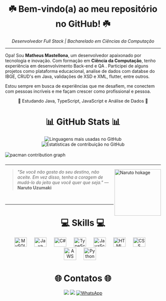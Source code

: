 ## <h1 align="center">☘️ Bem-vindo(a) ao meu repositório no GitHub! ☘️</h1>
<p align="center"><i>Desenvolvedor Full Stack | Bacharelado em Ciências da Computação</i></p>

---

Opa! Sou **Matheus Mastellona**, um desenvolvedor apaixonado por tecnologia e inovação. Com formação em **Ciência da Computação**, tenho experiência em desenvolvimento Back-end e QA . Participei de alguns projetos como plataforma educacional, analise de dados com databse do IBGE, CRUD's em Java, validações de XSD e XML, flutter, entre outros.​

Estou sempre em busca de experiências que me desafiem, me conectem com pessoas incríveis e me façam crescer como profissional e pessoa.
<br>

<p align="center">🌱 Estudando Java, TypeScript, JavaScript e Análise de Dados 🌱</p>

## <h1 align="center">📊 GitHub Stats 📊</h1>
<div align="center">
  <img src="https://github-readme-stats.vercel.app/api/top-langs/?username=Matheus-Mastellona&layout=compact&langs_count=20&theme=tokyonight" alt="Linguagens mais usadas no GitHub"/>
  <img src="https://github-readme-streak-stats.herokuapp.com/?user=Matheus-Mastellona&theme=tokyonight" alt="Estatísticas de contribuição no GitHub"/>
</div>
<br>
<picture>
  <source media="(prefers-color-scheme: dark)" srcset="https://raw.githubusercontent.com/Francine02/Francine02/output/pacman-contribution-graph-dark.svg">
  <source media="(prefers-color-scheme: light)" srcset="https://raw.githubusercontent.com/Francine02/Francine02/output/pacman-contribution-graph.svg">
  <img alt="pacman contribution graph" src="https://raw.githubusercontent.com/Francine02/Francine02/output/pacman-contribution-graph.svg">
</picture>

###
---

<img align="right" src="https://media0.giphy.com/media/v1.Y2lkPTc5MGI3NjExdm5ldGlrdDR2dDlyaTI3eHpueGNsbTl5cTRoazJ2N2p2MTJ6ZHQ2ZCZlcD12MV9pbnRlcm5hbF9naWZfYnlfaWQmY3Q9Zw/AsuCf15CIj0Va/giphy.gif" width="150" alt="Naruto hokage" />

> _"Se você não gosta do seu destino, não aceite. Em vez disso, tenha a coragem de mudá-lo do jeito que você quer que seja."_
> — **Naruto Uzumaki**
<br>

---

## <h1 align="center">💻 Skills 💻</h1>
<div align="center">
  <img src="https://cdn.jsdelivr.net/gh/devicons/devicon/icons/mysql/mysql-original.svg" alt="MySQL" width="40" height="30" style="margin-right: 20px;" />
  <img src="https://cdn.jsdelivr.net/gh/devicons/devicon/icons/java/java-original.svg" alt="Java" width="40" height="30" style="margin-right: 20px;" />
  <img src="https://cdn.jsdelivr.net/gh/devicons/devicon/icons/csharp/csharp-original.svg" alt="C#" width="40" height="30" style="margin-right: 20px;" />
  <img src="https://cdn.jsdelivr.net/gh/devicons/devicon/icons/typescript/typescript-original.svg" alt="TypeScript" width="40" height="30" style="margin-right: 20px;" />
  <img src="https://cdn.jsdelivr.net/gh/devicons/devicon/icons/javascript/javascript-original.svg" alt="JavaScript" width="40" height="30" style="margin-right: 20px;"/>
  <img src="https://cdn.jsdelivr.net/gh/devicons/devicon/icons/html5/html5-original.svg" alt="HTML" width="40" height="30" style="margin-right: 20px;" />
  <img src="https://cdn.jsdelivr.net/gh/devicons/devicon/icons/css3/css3-original.svg" alt="CSS" width="40" height="30" style="margin-right: 20px;" />
  <img src="https://img.icons8.com/color/48/000000/amazon-web-services.png" alt="AWS" width="40" height="40" style="margin-right: 20px;" />
  <img src="https://img.icons8.com/color/48/000000/python.png" alt="Python" width="40" height="40" style="margin-right: 20px;" />
</div>


## <h1 align="center">🌐 Contatos 🌐</h1>

<div align="center"> 
  <a href = "mailto:matheusmastelloni@gmail.com"><img src="https://img.shields.io/badge/-Gmail-%23333?style=for-the-badge&logo=gmail&logoColor=white" target="_blank"></a>
  <a href="https://www.linkedin.com/in/matheusmastellona/" target="_blank"><img src="https://img.shields.io/badge/-LinkedIn-%230077B5?style=for-the-badge&logo=linkedin&logoColor=white" target="_blank"></a> 
  <a href="https://wa.me/5531998143062" target="_blank"><img src="https://img.shields.io/badge/-WhatsApp-25D366?style=for-the-badge&logo=whatsapp&logoColor=white" alt="WhatsApp" /></a>
</div>
